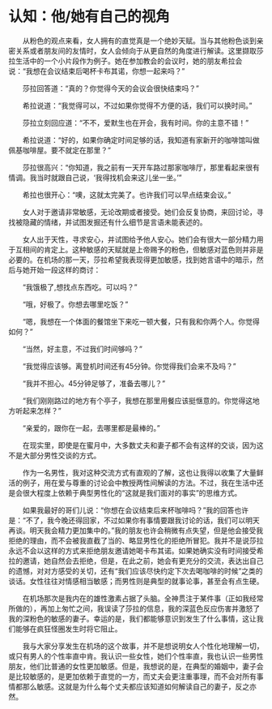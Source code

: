 # 认知：他/她有自己的视角

　　从粉色的观点来看，女人拥有的直觉真是一个绝妙天赋。当与其他粉色谈到亲密关系或者朋友间的友情时，女人会倾向于从更自然的角度进行解读。这里撷取莎拉生活中的一个小片段作为例子。她在参加教会的会议时，她的朋友希拉会说：“我想在会议结束后喝杯卡布其诺，你想一起来吗？”

　　莎拉回答道：“真的？你觉得今天的会议会很快结束吗？”

　　希拉说道：“我觉得可以，不过如果你觉得不方便的话，我们可以换时间。”

　　莎拉立刻回应道：“不不，爱默生也在开会，我有时间。你的主意不错！”

　　希拉说道：“好的，如果你确定时间足够的话，我知道有家新开的咖啡馆叫做佩基咖啡屋。要不就定在那里？”

　　莎拉很高兴：“你知道，我之前有一天开车路过那家咖啡厅，那里看起来很有情调。我当时就跟自己说，‘我得找机会来这儿坐一坐。’”

　　希拉也很开心：“噢，这就太完美了。也许我们可以早点结束会议。”

　　女人对于邀请非常敏感，无论改期或者接受。她们会反复协商，来回讨论，寻找被隐藏的情绪，并试图发掘还有什么细节是言语未能表述的。

　　女人出于天性，寻求安心，并试图给予他人安心。她们会有很大一部分精力用于互相间的肯定上。这种敏感的天赋就是上帝赐予的粉色，但敏感对蓝色则并非是必要的。在机场的那一天，莎拉希望我表现得更加敏感，找到她言语中的暗示，然后与她开始一段这样的商讨：

　　“我饿极了,想找点东西吃。可以吗？”

　　“哦，好极了。你想去哪里吃饭？”

　　“嗯，我想在一个体面的餐馆坐下来吃一顿大餐，只有我和你两个人。你觉得如何？”

　　“当然，好主意，不过我们时间够吗？”

　　“我觉得应该够。离登机时间还有45分钟。你觉得我们会来不及吗？”

　　“我并不担心。45分钟足够了，准备去哪儿？”

　　“我们刚刚路过的地方有个亭子，我想在那里用餐应该挺惬意的。你觉得这地方听起来怎样？”

　　“亲爱的，跟你在一起，去哪里都是最棒的。”

　　在现实里，即使是在蜜月中，大多数丈夫和妻子都不会有这样的交谈，因为这不是大部分男性交谈的方式。

　　作为一名男性，我对这种交流方式有直观的了解，这也让我得以收集了大量鲜活的例子，用在爱与尊重的讨论会中教授两性间解读的方法。不过，我在生活中还是会很大程度上依赖于典型男性化的“这就是我们面对的事实”的思维方式。

　　如果我最好的哥们儿说：“你想在会议结束后来杯咖啡吗？”我的回答也许是：“不了，我今晚还得回家，不过如果你有事情要跟我讨论的话，我们可以明天再谈。明天我会精力更加集中的。”我的朋友也许会稍微有点失望，但是他会接受我拒绝的理由，而不会被我直截了当的、略显男性化的拒绝所冒犯。我并不是说莎拉永远不会以这样的方式来拒绝朋友邀请她喝卡布其诺。如果她确实没有时间接受希拉的邀请，她自然会去拒绝，但是，在此之前，她会有更充分的交流，表达出自己的遗憾，对对方感受的关切，还有“我们应该尽快约定下次去喝咖啡的时候”之类的谈话。女性往往对情感相当敏感；而男性则是典型的就事论事，甚至会有点生硬。

　　在机场那次是我内在的雄性激素占据了头脑。全神贯注于某件事（正如我经常所做的），再加上匆忙之间，我误读了莎拉的信息，我的深蓝色反应伤害并激怒了我的深粉色的敏感的妻子。幸运的是，我们都能够意识到发生了什么事情，这让我们能够在疯狂怪圈发生时将它阻止。

　　我与大家分享发生在机场的这个故事，并不是想说明女人个性化地理解一切，或只有男人的个性率直中肯。我认识一些女性，她们个性率直，我也认识一些男性朋友，他们比普通的女性更加敏感。但是，我想说的是，在典型的婚姻中，妻子会是比较敏感的，是更加依赖于直觉的一方，而丈夫会更注重事理，而不会对所有事情都那么敏感。这就是为什么每个丈夫都应该知道如何解读自己的妻子，反之亦然。
